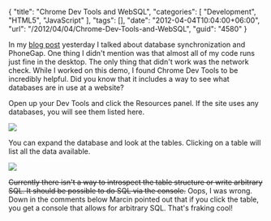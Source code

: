 {
	"title": "Chrome Dev Tools and WebSQL",
	"categories": [
		"Development",
		"HTML5",
		"JavaScript"
	],
	"tags": [],
	"date": "2012-04-04T10:04:00+06:00",
	"url": "/2012/04/04/Chrome-Dev-Tools-and-WebSQL",
	"guid": "4580"
}

In my <a href="http://www.raymondcamden.com/index.cfm/2012/4/3/Adding-database-synchronization-to-your-PhoneGap-project">blog post</a> yesterday I talked about database synchronization and PhoneGap. One thing I didn't mention was that almost all of my code runs just fine in the desktop. The only thing that didn't work was the network check. While I worked on this demo, I found Chrome Dev Tools to be incredibly helpful. Did you know that it includes a way to see what databases are in use at a website?
<!--more-->
Open up your Dev Tools and click the Resources panel. If the site uses any databases, you will see them listed here.

<img src="http://www.raymondcamden.com/images/ScreenClip65.png" />

You can expand the database and look at the tables. Clicking on a table will list all the data available.

<img src="http://www.raymondcamden.com/images/ScreenClip66.png" />

<strike>Currently there isn't a way to introspect the table structure or write arbitrary SQL. It should be possible to do SQL via the console.</strike> Oops, I was wrong. Down in the comments below Marcin pointed out that if you click the table, you get a console that allows for arbitrary SQL. That's fraking cool!
